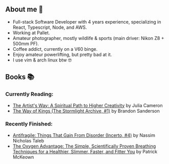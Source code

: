 ## About me 👋
- Full-stack Software Developer with 4 years experience, specializing in React, Typescript, Node, and AWS.
- Working at Pallet.
- Amateur photographer, mostly wildlife & sports (main driver: Nikon Z8 + 500mm PF).
- Coffee addict, currently on a V60 binge.
- Enjoy amateur powerlifting, but pretty bad at it.
- I use vim & arch linux btw 🤓


## Books 📚
### Currently Reading:
<!-- GOODREADS-LIST:START -->
- [The Artist's Way: A Spiritual Path to Higher Creativity](https://www.goodreads.com/review/show/7188838110?utm_medium=api&utm_source=rss) by Julia Cameron
- [The Way of Kings (The Stormlight Archive, #1)](https://www.goodreads.com/review/show/6055799913?utm_medium=api&utm_source=rss) by Brandon Sanderson
<!-- GOODREADS-LIST:END -->
### Recently Finished:
<!-- GOODREADS-FINISHED:START -->
- [Antifragile: Things That Gain From Disorder (Incerto, #4)](https://www.goodreads.com/review/show/7036561255?utm_medium=api&utm_source=rss) by Nassim Nicholas Taleb
- [The Oxygen Advantage: The Simple, Scientifically Proven Breathing Techniques for a Healthier, Slimmer, Faster, and Fitter You](https://www.goodreads.com/review/show/7017919737?utm_medium=api&utm_source=rss) by Patrick McKeown
<!-- GOODREADS-FINISHED:END -->
